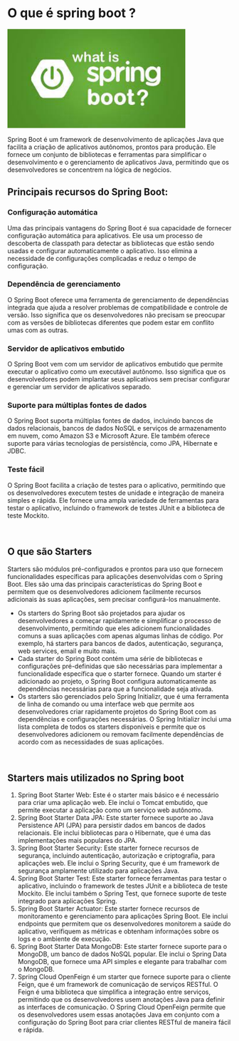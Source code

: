 # O que é spring boot ?

<img src="./img/32.jpeg" alt="" width="400">

Spring Boot é um framework de desenvolvimento de aplicações Java que facilita a criação de aplicativos autônomos, prontos para produção. Ele fornece um conjunto de bibliotecas e ferramentas para simplificar o desenvolvimento e o gerenciamento de aplicativos Java, permitindo que os desenvolvedores se concentrem na lógica de negócios.

## Principais recursos do Spring Boot:

### Configuração automática

Uma das principais vantagens do Spring Boot é sua capacidade de fornecer configuração automática para aplicativos. Ele usa um processo de descoberta de classpath para detectar as bibliotecas que estão sendo usadas e configurar automaticamente o aplicativo. Isso elimina a necessidade de configurações complicadas e reduz o tempo de configuração.

### Dependência de gerenciamento

O Spring Boot oferece uma ferramenta de gerenciamento de dependências integrada que ajuda a resolver problemas de compatibilidade e controle de versão. Isso significa que os desenvolvedores não precisam se preocupar com as versões de bibliotecas diferentes que podem estar em conflito umas com as outras.

### Servidor de aplicativos embutido

O Spring Boot vem com um servidor de aplicativos embutido que permite executar o aplicativo como um executável autônomo. Isso significa que os desenvolvedores podem implantar seus aplicativos sem precisar configurar e gerenciar um servidor de aplicativos separado.

### Suporte para múltiplas fontes de dados

O Spring Boot suporta múltiplas fontes de dados, incluindo bancos de dados relacionais, bancos de dados NoSQL e serviços de armazenamento em nuvem, como Amazon S3 e Microsoft Azure. Ele também oferece suporte para várias tecnologias de persistência, como JPA, Hibernate e JDBC.

### Teste fácil

O Spring Boot facilita a criação de testes para o aplicativo, permitindo que os desenvolvedores executem testes de unidade e integração de maneira simples e rápida. Ele fornece uma ampla variedade de ferramentas para testar o aplicativo, incluindo o framework de testes JUnit e a biblioteca de teste Mockito.

<br>

## O que são Starters 

Starters são módulos pré-configurados e prontos para uso que fornecem funcionalidades específicas para aplicações desenvolvidas com o Spring Boot. Eles são uma das principais características do Spring Boot e permitem que os desenvolvedores adicionem facilmente recursos adicionais às suas aplicações, sem precisar configurá-los manualmente.

- Os starters do Spring Boot são projetados para ajudar os desenvolvedores a começar rapidamente e simplificar o processo de desenvolvimento, permitindo que eles adicionem funcionalidades comuns a suas aplicações com apenas algumas linhas de código. Por exemplo, há starters para bancos de dados, autenticação, segurança, web services, email e muito mais.
- Cada starter do Spring Boot contém uma série de bibliotecas e configurações pré-definidas que são necessárias para implementar a funcionalidade específica que o starter fornece. Quando um starter é adicionado ao projeto, o Spring Boot configura automaticamente as dependências necessárias para que a funcionalidade seja ativada.
- Os starters são gerenciados pelo Spring Initializr, que é uma ferramenta de linha de comando ou uma interface web que permite aos desenvolvedores criar rapidamente projetos do Spring Boot com as dependências e configurações necessárias. O Spring Initializr inclui uma lista completa de todos os starters disponíveis e permite que os desenvolvedores adicionem ou removam facilmente dependências de acordo com as necessidades de suas aplicações.

<br>

## Starters mais utilizados no Spring boot

1. Spring Boot Starter Web: Este é o starter mais básico e é necessário para criar uma aplicação web. Ele inclui o Tomcat embutido, que permite executar a aplicação como um serviço web autônomo.
2. Spring Boot Starter Data JPA: Este starter fornece suporte ao Java Persistence API (JPA) para persistir dados em bancos de dados relacionais. Ele inclui bibliotecas para o Hibernate, que é uma das implementações mais populares do JPA.
3. Spring Boot Starter Security: Este starter fornece recursos de segurança, incluindo autenticação, autorização e criptografia, para aplicações web. Ele inclui o Spring Security, que é um framework de segurança amplamente utilizado para aplicações Java.
4. Spring Boot Starter Test: Este starter fornece ferramentas para testar o aplicativo, incluindo o framework de testes JUnit e a biblioteca de teste Mockito. Ele inclui também o Spring Test, que fornece suporte de teste integrado para aplicações Spring.
5. Spring Boot Starter Actuator: Este starter fornece recursos de monitoramento e gerenciamento para aplicações Spring Boot. Ele inclui endpoints que permitem que os desenvolvedores monitorem a saúde do aplicativo, verifiquem as métricas e obtenham informações sobre os logs e o ambiente de execução.
6. Spring Boot Starter Data MongoDB: Este starter fornece suporte para o MongoDB, um banco de dados NoSQL popular. Ele inclui o Spring Data MongoDB, que fornece uma API simples e elegante para trabalhar com o MongoDB.
7. Spring Cloud OpenFeign é um starter que fornece suporte para o cliente Feign, que é um framework de comunicação de serviços RESTful. O Feign é uma biblioteca que simplifica a integração entre serviços, permitindo que os desenvolvedores usem anotações Java para definir as interfaces de comunicação. O Spring Cloud OpenFeign permite que os desenvolvedores usem essas anotações Java em conjunto com a configuração do Spring Boot para criar clientes RESTful de maneira fácil e rápida.

